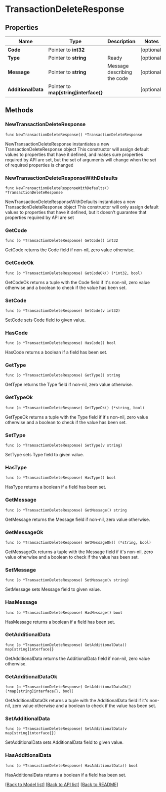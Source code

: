 # TransactionDeleteResponse

## Properties

Name | Type | Description | Notes
------------ | ------------- | ------------- | -------------
**Code** | Pointer to **int32** |  | [optional] 
**Type** | Pointer to **string** | Ready | [optional] 
**Message** | Pointer to **string** | Message describing the code | [optional] 
**AdditionalData** | Pointer to **map[string]interface{}** |  | [optional] 

## Methods

### NewTransactionDeleteResponse

`func NewTransactionDeleteResponse() *TransactionDeleteResponse`

NewTransactionDeleteResponse instantiates a new TransactionDeleteResponse object
This constructor will assign default values to properties that have it defined,
and makes sure properties required by API are set, but the set of arguments
will change when the set of required properties is changed

### NewTransactionDeleteResponseWithDefaults

`func NewTransactionDeleteResponseWithDefaults() *TransactionDeleteResponse`

NewTransactionDeleteResponseWithDefaults instantiates a new TransactionDeleteResponse object
This constructor will only assign default values to properties that have it defined,
but it doesn't guarantee that properties required by API are set

### GetCode

`func (o *TransactionDeleteResponse) GetCode() int32`

GetCode returns the Code field if non-nil, zero value otherwise.

### GetCodeOk

`func (o *TransactionDeleteResponse) GetCodeOk() (*int32, bool)`

GetCodeOk returns a tuple with the Code field if it's non-nil, zero value otherwise
and a boolean to check if the value has been set.

### SetCode

`func (o *TransactionDeleteResponse) SetCode(v int32)`

SetCode sets Code field to given value.

### HasCode

`func (o *TransactionDeleteResponse) HasCode() bool`

HasCode returns a boolean if a field has been set.

### GetType

`func (o *TransactionDeleteResponse) GetType() string`

GetType returns the Type field if non-nil, zero value otherwise.

### GetTypeOk

`func (o *TransactionDeleteResponse) GetTypeOk() (*string, bool)`

GetTypeOk returns a tuple with the Type field if it's non-nil, zero value otherwise
and a boolean to check if the value has been set.

### SetType

`func (o *TransactionDeleteResponse) SetType(v string)`

SetType sets Type field to given value.

### HasType

`func (o *TransactionDeleteResponse) HasType() bool`

HasType returns a boolean if a field has been set.

### GetMessage

`func (o *TransactionDeleteResponse) GetMessage() string`

GetMessage returns the Message field if non-nil, zero value otherwise.

### GetMessageOk

`func (o *TransactionDeleteResponse) GetMessageOk() (*string, bool)`

GetMessageOk returns a tuple with the Message field if it's non-nil, zero value otherwise
and a boolean to check if the value has been set.

### SetMessage

`func (o *TransactionDeleteResponse) SetMessage(v string)`

SetMessage sets Message field to given value.

### HasMessage

`func (o *TransactionDeleteResponse) HasMessage() bool`

HasMessage returns a boolean if a field has been set.

### GetAdditionalData

`func (o *TransactionDeleteResponse) GetAdditionalData() map[string]interface{}`

GetAdditionalData returns the AdditionalData field if non-nil, zero value otherwise.

### GetAdditionalDataOk

`func (o *TransactionDeleteResponse) GetAdditionalDataOk() (*map[string]interface{}, bool)`

GetAdditionalDataOk returns a tuple with the AdditionalData field if it's non-nil, zero value otherwise
and a boolean to check if the value has been set.

### SetAdditionalData

`func (o *TransactionDeleteResponse) SetAdditionalData(v map[string]interface{})`

SetAdditionalData sets AdditionalData field to given value.

### HasAdditionalData

`func (o *TransactionDeleteResponse) HasAdditionalData() bool`

HasAdditionalData returns a boolean if a field has been set.


[[Back to Model list]](../README.md#documentation-for-models) [[Back to API list]](../README.md#documentation-for-api-endpoints) [[Back to README]](../README.md)


